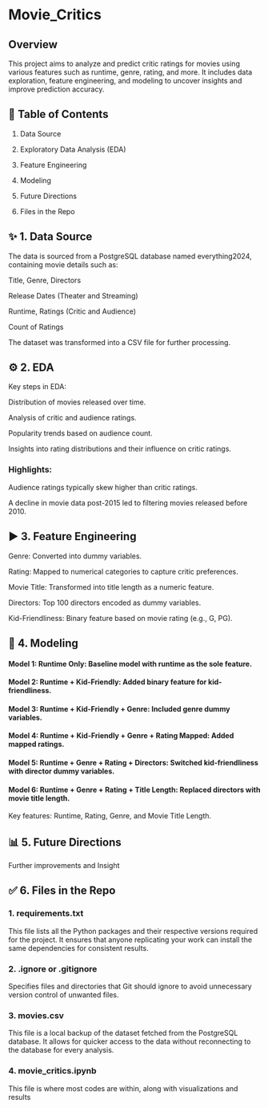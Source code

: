 # Movie_Critics

## Overview

This project aims to analyze and predict critic ratings for movies using various features such as runtime, genre, rating, and more. It includes data exploration, feature engineering, and modeling to uncover insights and improve prediction accuracy.

## 🚀 Table of Contents

1. Data Source

2. Exploratory Data Analysis (EDA)

3. Feature Engineering

4. Modeling

5. Future Directions

6. Files in the Repo

## ✨ 1. Data Source

The data is sourced from a PostgreSQL database named everything2024, containing movie details such as:

Title, Genre, Directors

Release Dates (Theater and Streaming)

Runtime, Ratings (Critic and Audience)

Count of Ratings

The dataset was transformed into a CSV file for further processing.

## ⚙️ 2. EDA

Key steps in EDA:

Distribution of movies released over time.

Analysis of critic and audience ratings.

Popularity trends based on audience count.

Insights into rating distributions and their influence on critic ratings.

### Highlights:

Audience ratings typically skew higher than critic ratings.

A decline in movie data post-2015 led to filtering movies released before 2010.

## ▶️ 3. Feature Engineering

Genre: Converted into dummy variables.

Rating: Mapped to numerical categories to capture critic preferences.

Movie Title: Transformed into title length as a numeric feature.

Directors: Top 100 directors encoded as dummy variables.

Kid-Friendliness: Binary feature based on movie rating (e.g., G, PG).

## 🌟 4. Modeling

#### Model 1: Runtime Only: Baseline model with runtime as the sole feature.

#### Model 2: Runtime + Kid-Friendly: Added binary feature for kid-friendliness.

#### Model 3: Runtime + Kid-Friendly + Genre: Included genre dummy variables.

#### Model 4: Runtime + Kid-Friendly + Genre + Rating Mapped: Added mapped ratings.

#### Model 5: Runtime + Genre + Rating + Directors: Switched kid-friendliness with director dummy variables.

#### Model 6: Runtime + Genre + Rating + Title Length: Replaced directors with movie title length.

Key features: Runtime, Rating, Genre, and Movie Title Length.

## 📊 5. Future Directions

Further improvements and Insight

## ✅ 6. Files in the Repo

### 1. requirements.txt
This file lists all the Python packages and their respective versions required for the project. It ensures that anyone replicating your work can install the same dependencies for consistent results.

### 2. .ignore or .gitignore
Specifies files and directories that Git should ignore to avoid unnecessary version control of unwanted files.

### 3. movies.csv
This file is a local backup of the dataset fetched from the PostgreSQL database. It allows for quicker access to the data without reconnecting to the database for every analysis.

### 4. movie_critics.ipynb
This file is where most codes are within, along with visualizations and results